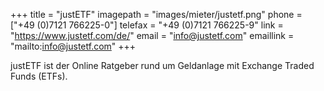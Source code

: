 +++
title = "justETF"
imagepath = "images/mieter/justetf.png"
phone = ["+49 (0)7121 766225-0"]
telefax = "+49 (0)7121 766225-9"
link = "https://www.justetf.com/de/"
email = "info@justetf.com"
emaillink = "mailto:info@justetf.com"
+++

justETF ist der Online Ratgeber rund um Geldanlage mit Exchange Traded Funds (ETFs).